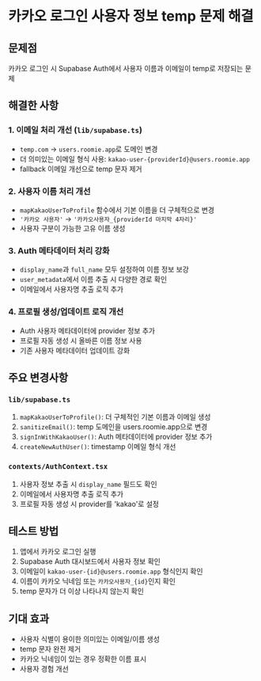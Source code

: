# 카카오 로그인 사용자 정보 temp 문제 해결

## 문제점
카카오 로그인 시 Supabase Auth에서 사용자 이름과 이메일이 temp로 저장되는 문제

## 해결한 사항

### 1. 이메일 처리 개선 (`lib/supabase.ts`)
- `temp.com` → `users.roomie.app`로 도메인 변경
- 더 의미있는 이메일 형식 사용: `kakao-user-{providerId}@users.roomie.app`
- fallback 이메일 개선으로 temp 문자 제거

### 2. 사용자 이름 처리 개선
- `mapKakaoUserToProfile` 함수에서 기본 이름을 더 구체적으로 변경
- `'카카오 사용자'` → `'카카오사용자_{providerId 마지막 4자리}'`
- 사용자 구분이 가능한 고유 이름 생성

### 3. Auth 메타데이터 처리 강화
- `display_name`과 `full_name` 모두 설정하여 이름 정보 보강
- `user_metadata`에서 이름 추출 시 다양한 경로 확인
- 이메일에서 사용자명 추출 로직 추가

### 4. 프로필 생성/업데이트 로직 개선
- Auth 사용자 메타데이터에 provider 정보 추가
- 프로필 자동 생성 시 올바른 이름 정보 사용
- 기존 사용자 메타데이터 업데이트 강화

## 주요 변경사항

### `lib/supabase.ts`
1. `mapKakaoUserToProfile()`: 더 구체적인 기본 이름과 이메일 생성
2. `sanitizeEmail()`: temp 도메인을 users.roomie.app으로 변경
3. `signInWithKakaoUser()`: Auth 메타데이터에 provider 정보 추가
4. `createNewAuthUser()`: timestamp 이메일 형식 개선

### `contexts/AuthContext.tsx`
1. 사용자 정보 추출 시 `display_name` 필드도 확인
2. 이메일에서 사용자명 추출 로직 추가
3. 프로필 자동 생성 시 provider를 'kakao'로 설정

## 테스트 방법
1. 앱에서 카카오 로그인 실행
2. Supabase Auth 대시보드에서 사용자 정보 확인
3. 이메일이 `kakao-user-{id}@users.roomie.app` 형식인지 확인
4. 이름이 카카오 닉네임 또는 `카카오사용자_{id}`인지 확인
5. temp 문자가 더 이상 나타나지 않는지 확인

## 기대 효과
- 사용자 식별이 용이한 의미있는 이메일/이름 생성
- temp 문자 완전 제거
- 카카오 닉네임이 있는 경우 정확한 이름 표시
- 사용자 경험 개선